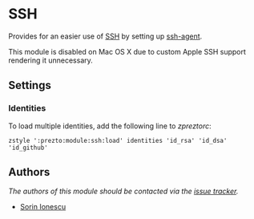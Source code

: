 SSH
===

Provides for an easier use of [SSH][1] by setting up [ssh-agent][2].

This module is disabled on Mac OS X due to custom Apple SSH support rendering it
unnecessary.

Settings
--------

### Identities

To load multiple identities, add the following line to *zpreztorc*:

    zstyle ':prezto:module:ssh:load' identities 'id_rsa' 'id_dsa' 'id_github'

Authors
-------

*The authors of this module should be contacted via the [issue tracker][3].*

  - [Sorin Ionescu](https://github.com/sorin-ionescu)

[1]: http://www.openssh.com
[2]: http://www.openbsd.org/cgi-bin/man.cgi?query=ssh-agent&sektion=1
[3]: https://github.com/sorin-ionescu/prezto/issues

